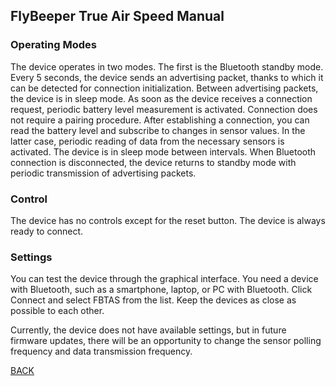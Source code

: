## FlyBeeper True Air Speed Manual

### Operating Modes

The device operates in two modes. The first is the Bluetooth standby mode. Every 5 seconds, the device sends an advertising packet, thanks to which it can be detected for connection initialization. Between advertising packets, the device is in sleep mode. As soon as the device receives a connection request, periodic battery level measurement is activated. Connection does not require a pairing procedure. After establishing a connection, you can read the battery level and subscribe to changes in sensor values. In the latter case, periodic reading of data from the necessary sensors is activated. The device is in sleep mode between intervals. When Bluetooth connection is disconnected, the device returns to standby mode with periodic transmission of advertising packets.

### Control

The device has no controls except for the reset button. The device is always ready to connect.

### Settings

You can test the device through the graphical interface. You need a device with Bluetooth, such as a smartphone, laptop, or PC with Bluetooth. Click Connect and select FBTAS from the list. Keep the devices as close as possible to each other.

Currently, the device does not have available settings, but in future firmware updates, there will be an opportunity to change the sensor polling frequency and data transmission frequency.

[BACK](/devices/fbtas)
